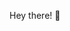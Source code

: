 Hey there! 👋

<!-- <img align="left" width=47% src="https://github-readme-stats.vercel.app/api?username=iamnirvan&show_icons=true&theme=material-palenight"/> -->

<!-- <img align="left" width=47% src="https://github-readme-stats.vercel.app/api/top-langs/?username=iamnirvan&layout=compact"/> -->

<!-- <img align="left" src="https://img.shields.io/badge/c%23-%23239120.svg?style=for-the-badge&logo=c-sharp&logoColor=white"/>
<img align="left"src="https://img.shields.io/badge/java-%23ED8B00.svg?style=for-the-badge&logo=java&logoColor=white"/>
<img src="https://img.shields.io/badge/python-3670A0?style=for-the-badge&logo=python&logoColor=ffdd54"/>
 -->
<!---
IamNirvan/IamNirvan is a ✨ special ✨ repository because its `README.md` (this file) appears on your GitHub profile.
You can click the Preview link to take a look at your changes.
--->
